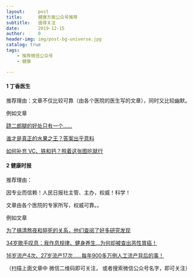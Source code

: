 ```yaml
---
layout:     post
title:      健康方面公众号推荐
subtitle:   值得关注
date:       2019-12-15
author:     0
header-img: img/post-bg-universe.jpg
catalog: true
tags:
    - 推荐微信公众号
    - 健康

---
```



#### 1  丁香医生

推荐理由：文章不仅比较可靠（由各个医院的医生写的文章），同时又比较幽默。

例如文章

[跷二郎腿的好处只有一个……](https://mp.weixin.qq.com/s/PtEnBYMnYNYdfC4U9UdNTg)


[谁才是真正的水果之王？答案出乎意料](https://mp.weixin.qq.com/s/LfaVBXg0hj63p58I4W-jrQ)

[如何补充 VC、铁和钙？照着这张图吃就行](https://mp.weixin.qq.com/s/V6CxhVye7JOXuk8OgRDjzg)  

  


#### 2 健康时报

推荐理由：

因专业而信赖！人民日报社主管、主办，权威！科学！

文章由各个医院的专家所写，权威可靠。。

例如文章

[为了搞清熬夜和猝死的关系，他们查阅了好多研究发现](https://mp.weixin.qq.com/s/bxNy-eVll7RzLLKIJltKYw)


[34岁歌手叹息：我作息规律、健身养生...为何却被查出恶性胃癌！](https://mp.weixin.qq.com/s/X5SBIFbbO7FlMKqa69UzlQ)

[16岁流产4次、27岁流产17次……每年900多万例人工流产背后的事！](https://mp.weixin.qq.com/s/PMmy03sUarkzjGyTEVyrvw)


（扫描上面文章中 微信二维码即可关注， 或者搜索微信公众号名字，即可关注）


